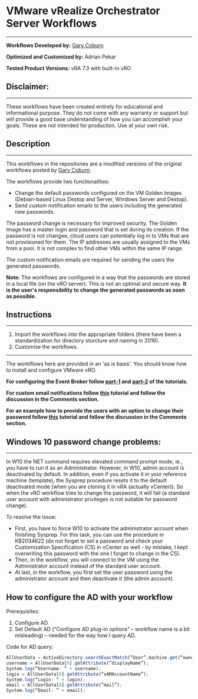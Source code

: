 # VMware vRealize Orchestrator Server Workflows
---

**Workflows Developed by:** [Gary Coburn](http://extendingclouds.com/)

**Optimized and Customized by:** Adrian Pekar

**Tested Product Versions:** vRA 7.3 with built-in vRO


## Disclaimer:
---

These workflows have been created entirely for educational and informational purpose. They do not come with any warranty or support but will provide a good base understanding of how you can accomplish your goals. These are not intended for production. Use at your own risk.

## Description
---

This workflows in the repositories are a modified versions of the original workflows posted by [Gary Coburn](http://extendingclouds.com/).

The workflows provide two functionalities:
   * Change the default passwords configured on the VM Golden Images (Debian-based Linux Destop and Server, Windows Server and Destop).
   * Send custom notification emails to the users including the generated new passwords.
 
The password change is necessary for improved security. The Golden Image has a master login and password that is set during its creation. If the password is not changee, cloud users can potentially log in to VMs that are not provisioned for them. The IP addresses are usually assigned to the VMs from a pool. It is not complex to find other VMs within the same IP range.

The custom notification emails are required for sending the users the generated passwords.

**Note:** The workflows are configured in a way that the passwords are stored in a local file (on the vRO server). This is not an optimal and secure way. **It is the user's responsibility to change the generated passwords as soon as possible.**

## Instructions
---

1. Import the workflows into the appropriate folders (there have been a standardization for directory sturcture and naming in 2016).
2. Customise the workflows.

---

The worklflows here are provided in an 'as is basis'. You should know how to install and configure VMware vRO.

**For configuring the Event Broker follow [part-1](http://extendingclouds.com/2016/01/19/enabling-the-event-broker/) and [part-2](https://extendingclouds.com/2016/05/02/vrealize-automation-7-enabling-the-event-broker-part-2/) of the tutorials.** 

**For custom email notifications follow [this](https://extendingclouds.com/2016/04/28/vrealize-automation-7-custom-email-notifications-with-the-event-broker/) tutorial and follow the discussion in the Comments section.**

**For an example how to provide the users with an option to change their password follow [this](http://extendingclouds.com/2016/01/01/updated-for-vra-7-how-bout-we-let-users-set-their-default-admin-or-root-password/) tutorial and follow the discussion in the Comments section.**

## Windows 10 password change problems:
---

In W10 the NET command requires elevated command prompt mode, ie., you have to run it as an Administrator. However, in W10, admin account is deactivated by default. In addition, even if you activate it in your reference machine (template), the Sysprep procedure resets it to the default deactivated mode (when you are cloning it in vRA (actually vCenter)). So when the vRO workflow tries to change the password, it will fail (a standard user account with administrator privileges is not suitable for password change).

To resolve the issue:
   * First, you have to force W10 to activate the administrator account when finishing Sysprep. For this task, you can use the procedure in KB2034622 (do not forget to set a password and check your Customization Specification (CS) in vCenter as well - by mistake, I kept overwriting this password with the one I forget to change in the CS).
   * Then, in the workflow, you will connect to the VM using the Administrator account instead of the standard user account.
   * At last, in the workflow, you first set the user password using the administrator account and then deactivate it (the admin account).

## How to configure the AD with your workflow

Prerequisites:

1. Configure AD
2. Set Default AD (“Configure AD plug-in options” – workflow name is a bit misleading) – needed for the way how I query AD.

Code for AD query:
```javascript
AllUserData = ActiveDirectory.searchExactMatch(“User”,machine.get(“owner”));
username = AllUserData[0].getAttribute(“displayName”);
System.log(“Username: ” + username);
login = AllUserData[0].getAttribute(“sAMAccountName”);
System.log(“Login: ” + login);
email = AllUserData[0].getAttribute(“mail”);
System.log(“Email: ” + email);
```
